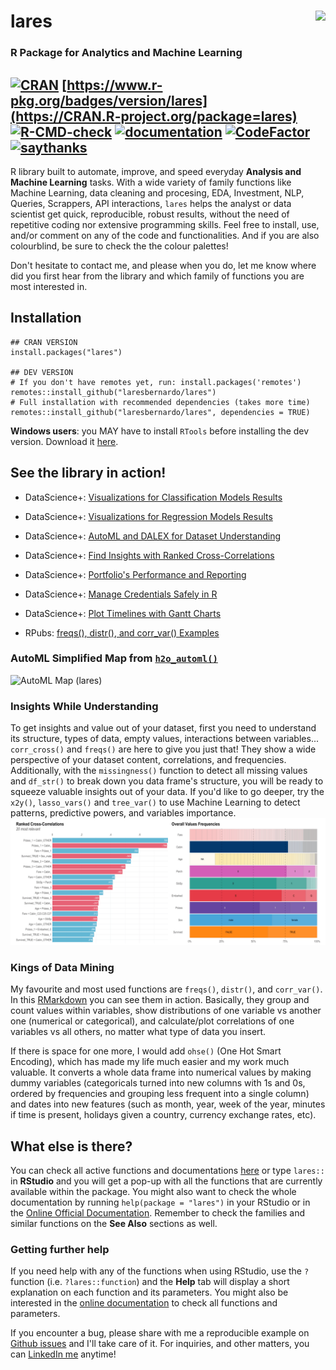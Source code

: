 # lares <img src='man/figures/lares_logo.png' align="right" height="140px" />
### R Package for Analytics and Machine Learning
[![CRAN](https://www.r-pkg.org/badges/version/lares)](https://cran.r-project.org/package=lares) [https://www.r-pkg.org/badges/version/lares](https://CRAN.R-project.org/package=lares)
[![R-CMD-check](https://github.com/laresbernardo/lares/workflows/R-CMD-check/badge.svg?branch=master)](https://github.com/laresbernardo/lares/actions?query=workflow%3AR-CMD-check) [![documentation](https://github.com/laresbernardo/lares/workflows/documentation/badge.svg)](https://laresbernardo.github.io/lares/reference/index.html) [![CodeFactor](https://www.codefactor.io/repository/github/laresbernardo/lares/badge)](https://www.codefactor.io/repository/github/laresbernardo/lares) [![saythanks](https://img.shields.io/badge/say-hi-blue.svg)](https://www.linkedin.com/in/laresbernardo)
----

R library built to automate, improve, and speed everyday **Analysis and Machine Learning** tasks. With a wide variety of family functions like Machine Learning, data cleaning and procesing, EDA, Investment, NLP, Queries, Scrappers, API interactions, `lares` helps the analyst or data scientist get quick, reproducible, robust results, without the need of repetitive coding nor extensive programming skills. Feel free to install, use, and/or comment on any of the code and functionalities. And if you are also colourblind, be sure to check the the colour palettes!

Don't hesitate to contact me, and please when you do, let me know where did you first hear from the library and which family of functions you are most interested in.

## Installation

```{r}
## CRAN VERSION
install.packages("lares")

## DEV VERSION
# If you don't have remotes yet, run: install.packages('remotes')
remotes::install_github("laresbernardo/lares")
# Full installation with recommended dependencies (takes more time)
remotes::install_github("laresbernardo/lares", dependencies = TRUE)
```

**Windows users**: you MAY have to install `RTools` before installing the dev version. Download it [here](https://cran.r-project.org/bin/windows/Rtools/).

## See the library in action!

- DataScience+: [Visualizations for Classification Models Results](https://datascienceplus.com/machine-learning-results-one-plot-to-rule-them-all/)

- DataScience+: [Visualizations for Regression Models Results](https://datascienceplus.com/machine-learning-results-in-r-one-plot-to-rule-them-all-part-2-regression-models)

- DataScience+: [AutoML and DALEX for Dataset Understanding](https://datascienceplus.com/understanding-titanic-dataset-with-h2os-automl-dalex-and-lares-library/)

- DataScience+: [Find Insights with Ranked Cross-Correlations](https://datascienceplus.com/find-insights-with-ranked-cross-correlations/)

- DataScience+: [Portfolio's Performance and Reporting](https://datascienceplus.com/visualize-your-portfolios-performance-and-generate-a-nice-report-with-r)

- DataScience+: [Manage Credentials Safely in R](https://datascienceplus.com/how-to-manage-credentials-and-secrets-safely-in-r/)

- DataScience+: [Plot Timelines with Gantt Charts](https://datascienceplus.com/visualize-your-cvs-timeline-with-r-gantt-style/)

- RPubs: [freqs(), distr(), and corr_var() Examples](http://rpubs.com/laresbernardo/freqs-distr-corr)

### AutoML Simplified Map from [`h2o_automl()`](https://laresbernardo.github.io/lares/reference/h2o_automl.html)
![AutoML Map (lares)](man/figures/automl_map.png?raw=true)

### Insights While Understanding
To get insights and value out of your dataset, first you need to understand its structure, types of data, empty values, interactions between variables... `corr_cross()` and `freqs()` are here to give you just that! They show a wide perspective of your dataset content, correlations, and frequencies. Additionally, with the `missingness()` function to detect all missing values and `df_str()` to break down you data frame's structure, you will be ready to squeeze valuable insights out of your data. If you'd like to go deeper, try the `x2y()`, `lasso_vars()` and `tree_var()` to use Machine Learning to detect patterns, predictive powers, and variables importance.
![Cross-Correlations and Frequencies (lares)](man/figures/titanic_df.png?raw=true)

### Kings of Data Mining
My favourite and most used functions are `freqs()`, `distr()`, and `corr_var()`. In this [RMarkdown](http://rpubs.com/laresbernardo/freqs-distr-corr) you can see them in action. Basically, they group and count values within variables, show distributions of one variable vs another one (numerical or categorical), and calculate/plot correlations of one variables vs all others, no matter what type of data you insert. 

If there is space for one more, I would add `ohse()` (One Hot Smart Encoding), which has made my life much easier and my work much valuable. It converts a whole data frame into numerical values by making dummy variables (categoricals turned into new columns with 1s and 0s, ordered by frequencies and grouping less frequent into a single column) and dates into new features (such as month, year, week of the year, minutes if time is present, holidays given a country, currency exchange rates, etc).

## What else is there? 

You can check all active functions and documentations [here](https://laresbernardo.github.io/lares/reference/index.html) or type `lares::` in **RStudio** and you will get a pop-up with all the functions that are currently available within the package. You might also want to check the whole documentation by running `help(package = "lares")` in your RStudio or in the [Online Official Documentation](https://laresbernardo.github.io/lares/reference/index.html). Remember to check the families and similar functions on the **See Also** sections as well.

### Getting further help

If you need help with any of the functions when using RStudio, use the `?` function (i.e. `?lares::function`) and the **Help** tab will display a short explanation on each function and its parameters. You might also be interested in the [online documentation](https://laresbernardo.github.io/lares/reference/index.html) to check all functions and parameters.

If you encounter a bug, please share with me a reproducible example on [Github issues](https://github.com/laresbernardo/lares/issues) and I'll take care of it. For inquiries, and other matters, you can [LinkedIn me](https://www.linkedin.com/in/laresbernardo/) anytime!
